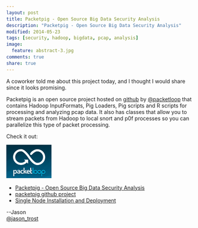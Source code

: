 ```yaml
---
layout: post
title: Packetpig - Open Source Big Data Security Analysis
description: "Packetpig - Open Source Big Data Security Analysis"
modified: 2014-05-23
tags: [security, hadoop, bigdata, pcap, analysis]
image:
  feature: abstract-3.jpg
comments: true
share: true
---
```


A coworker told me about this project today, and I thought I would share since it looks promising.

Packetpig is an open source project hosted on [github](https://github.com/packetloop/packetpig) by [@packetloop](https://twitter.com/#!/packetloop) that contains Hadoop InputFormats, Pig Loaders, Pig scripts and R scripts for processing and analyzing pcap data.  It also has classes that allow you to stream packets from Hadoop to local snort and p0f processes so you can parallelize this type of packet processing.  

Check it out:

<a href="http://blog.packetloop.com/"><img src="/images/packet-pig.png" /></a>

<ul>
<li><a href="http://blog.packetloop.com/2012/03/packetpig-open-source-big-data-security.html">Packetpig - Open Source Big Data Security Analysis</a></li>
<li><a href="https://github.com/packetloop/packetpig">packetpig github project</a></li>
<li><a href="https://github.com/packetloop/packetpig/blob/master/INSTALL.md">Single Node Installation and Deployment</a></li>
</ul>

--Jason
<br />[@jason_trost](https://twitter.com/#!/jason_trost)